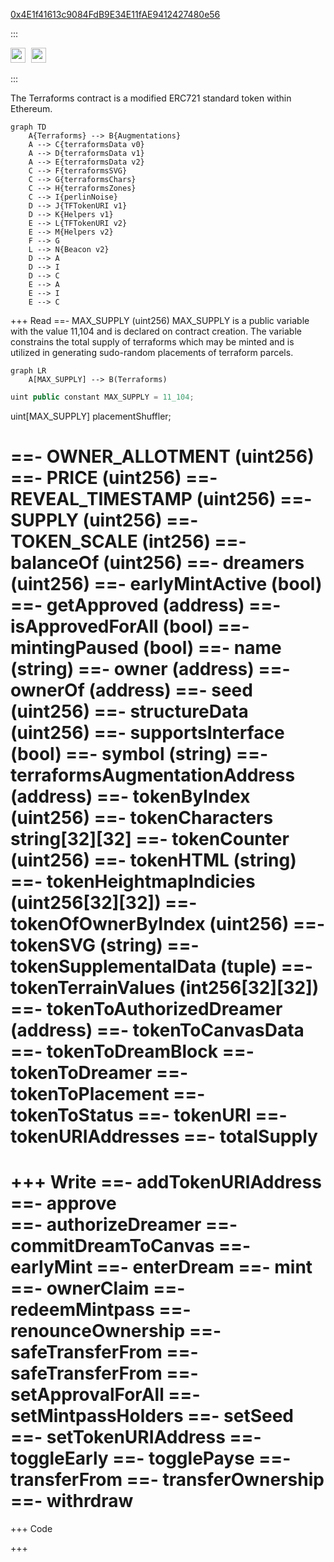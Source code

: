 [0x4E1f41613c9084FdB9E34E11fAE9412427480e56](https://etherscan.io/token/0x4E1f41613c9084FdB9E34E11fAE9412427480e56#code)
<style>
ul#menu li {
  display:inline;
  margin-right: 5px;
  
}
ul#menu {
  padding-left: 0 !important;
}
</style>

:::
<ul id="menu">
  <li><a href="https://remix.ethereum.org/#address=0x4e1f41613c9084fdb9e34e11fae9412427480e56&lang=en&optimize=false&runs=200&evmVersion=null&version=soljson-v0.8.22+commit.4fc1097e.js"><img src="https://repository-images.githubusercontent.com/59065830/b62be480-45d2-11ea-9989-803db0f9c44d" alt="remix" style="width:24px;height:24px;"></a></li>
    <li><a href="https://vscode.blockscan.com/ethereum/0x4E1f41613c9084FdB9E34E11fAE9412427480e56"><img src="https://uploads-ssl.webflow.com/603902f1b6e52127e3b427f7/614c39750de5fc3680893ad0_RoundedIcon.png" alt="remix" style="width:24px;height:24px;"></a></li>
</ul> 
:::

The Terraforms contract is a modified ERC721 standard token within Ethereum. 

```mermaid
graph TD
    A{Terraforms} --> B{Augmentations}
    A --> C{terraformsData v0}
    A --> D{terraformsData v1}
    A --> E{terraformsData v2}
    C --> F{terraformsSVG}
    C --> G{terraformsChars}
    C --> H{terraformsZones}
    C --> I{perlinNoise}
    D --> J{TFTokenURI v1}
    D --> K{Helpers v1}
    E --> L{TFTokenURI v2}
    E --> M{Helpers v2}
    F --> G
    L --> N{Beacon v2}
    D --> A
    D --> I
    D --> C
    E --> A
    E --> I
    E --> C
```

+++ Read
==- MAX_SUPPLY (uint256)
MAX_SUPPLY is a public variable with the value 11,104 and is declared on contract creation. The variable constrains the total supply of terraforms which may be minted and is utilized in generating sudo-random placements of terraform parcels.
```mermaid
graph LR
    A[MAX_SUPPLY] --> B(Terraforms)
```
```js
uint public constant MAX_SUPPLY = 11_104;
```


uint[MAX_SUPPLY] placementShuffler;

==- OWNER_ALLOTMENT (uint256)
==- PRICE (uint256)
==- REVEAL_TIMESTAMP (uint256)
==- SUPPLY (uint256)
==- TOKEN_SCALE (int256)
==- balanceOf (uint256)
==- dreamers (uint256)
==- earlyMintActive (bool)
==- getApproved (address)
==- isApprovedForAll (bool)
==- mintingPaused (bool)
==- name (string)
==- owner (address)
==- ownerOf (address)
==- seed (uint256)
==- structureData (uint256)
==- supportsInterface (bool)
==- symbol (string)
==- terraformsAugmentationAddress (address)
==- tokenByIndex (uint256)
==- tokenCharacters string[32][32]
==- tokenCounter (uint256)
==- tokenHTML (string)
==- tokenHeightmapIndicies (uint256[32][32])
==- tokenOfOwnerByIndex (uint256)
==- tokenSVG (string)
==- tokenSupplementalData (tuple)
==- tokenTerrainValues (int256[32][32])
==- tokenToAuthorizedDreamer (address)
==- tokenToCanvasData
==- tokenToDreamBlock
==- tokenToDreamer
==- tokenToPlacement
==- tokenToStatus
==- tokenURI
==- tokenURIAddresses
==- totalSupply
===
+++ Write
==- addTokenURIAddress
==- approve							
==- authorizeDreamer
==- commitDreamToCanvas
==- earlyMint
==- enterDream
==- mint
==- ownerClaim
==- redeemMintpass
==- renounceOwnership
==- safeTransferFrom
==- safeTransferFrom
==- setApprovalForAll
==- setMintpassHolders
==- setSeed
==- setTokenURIAddress
==- toggleEarly
==- togglePayse
==- transferFrom
==- transferOwnership
==- withrdraw
===
+++ Code

+++
